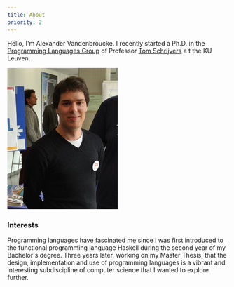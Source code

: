 ```yaml
---
title: About
priority: 2
---
```

Hello, I'm Alexander Vandenbroucke. I recently started a Ph.D. in the
[Programming Languages Group](http://people.cs.kuleuven.be/~tom.schrijvers/research.html)
of Professor [Tom Schrijvers](http://people.cs.kuleuven.be/~tom.schrijvers/) a
t the KU Leuven.

<img src="/images/me.jpg" style="width:50%" class="img-rounded"></img>

### <i class="fa fa-info-circle"></i> Interests
Programming languages have fascinated me since I was first introduced to the
functional programming language Haskell during the second year of my
Bachelor's degree.
Three years later, working on my Master Thesis, that the design, implementation
and use of programming languages is a vibrant and interesting subdiscipline
of computer science that I wanted to explore further. 
